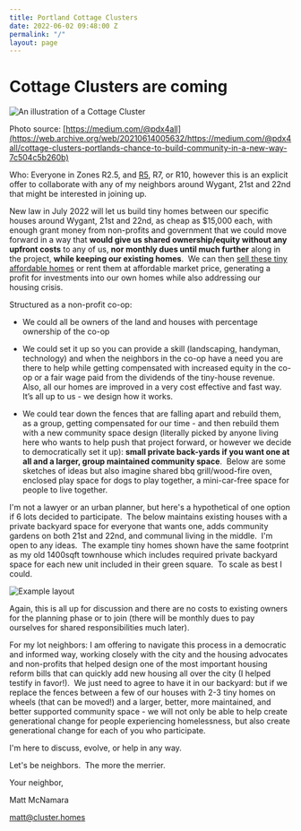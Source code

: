 ```yaml
---
title: Portland Cottage Clusters
date: 2022-06-02 09:48:00 Z
permalink: "/"
layout: page
---
```


# Cottage Clusters are coming

![An illustration of a Cottage Cluster](/uploads/pasted%20image%200.png)


Photo source: [https://medium.com/@pdx4all](https://web.archive.org/web/20210614005632/https://medium.com/@pdx4all/cottage-clusters-portlands-chance-to-build-community-in-a-new-way-7c504c5b260b)

Who: Everyone in Zones R2.5, and [R5](https://www.portlandmaps.com/bps/zoning/#/zones/base/R5), R7, or R10, however this is an explicit offer to collaborate with any of my neighbors around Wygant, 21st and 22nd that might be interested in joining up.

New law in July 2022 will let us build tiny homes between our specific houses around Wygant, 21st and 22nd, as cheap as $15,000 each, with enough grant money from non-profits and government that we could move forward in a way that **would give us shared ownership/equity without any upfront costs** to any of us, **nor monthly dues until much further** along in the project, **while keeping our existing homes**.  We can then [sell these tiny affordable homes](https://tinyhouselistings.com/countries/united-states/states/oregon) or rent them at affordable market price, generating a profit for investments into our own homes while also addressing our housing crisis.

Structured as a non-profit co-op:

-   We could all be owners of the land and houses with percentage ownership of the co-op
    
-   We could set it up so you can provide a skill (landscaping, handyman, technology) and when the neighbors in the co-op have a need you are there to help while getting compensated with increased equity in the co-op or a fair wage paid from the dividends of the tiny-house revenue.  Also, all our homes are improved in a very cost effective and fast way.  It’s all up to us - we design how it works.
    
-   We could tear down the fences that are falling apart and rebuild them, as a group, getting compensated for our time - and then rebuild them with a new community space design (literally picked by anyone living here who wants to help push that project forward, or however we decide to democratically set it up): **small private back-yards if you want one at all and a larger, group maintained community space**.  Below are some sketches of ideas but also imagine shared bbq grill/wood-fire oven, enclosed play space for dogs to play together, a mini-car-free space for people to live together.

I'm not a lawyer or an urban planner, but here's a hypothetical of one option if 6 lots decided to participate.  The below maintains existing houses with a private backyard space for everyone that wants one, adds community gardens on both 21st and 22nd, and communal living in the middle.  I'm open to any ideas.  The example tiny homes shown have the same footprint as my old 1400sqft townhouse which includes required private backyard space for each new unit included in their green square.  To scale as best I could.

![Example layout](/uploads/pasted%20image%200-1.png)

Again, this is all up for discussion and there are no costs to existing owners for the planning phase or to join (there will be monthly dues to pay ourselves for shared responsibilities much later).

For my lot neighbors: I am offering to navigate this process in a democratic and informed way, working closely with the city and the housing advocates and non-profits that helped design one of the most important housing reform bills that can quickly add new housing all over the city (I helped testify in favor!).  We just need to agree to have it in our backyard: but if we replace the fences between a few of our houses with 2-3 tiny homes on wheels (that can be moved!) and a larger, better, more maintained, and better supported community space - we will not only be able to help create generational change for people experiencing homelessness, but also create generational change for each of you who participate.

I'm here to discuss, evolve, or help in any way.

Let's be neighbors.  The more the merrier.


Your neighbor,

Matt McNamara

matt@cluster.homes